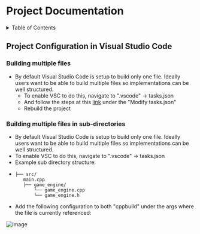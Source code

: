 # Project Documentation

<!-- TABLE OF CONTENTS -->
<details>
  <summary>Table of Contents</summary>
  <ol>

    <li>
      <a href="#project-configuration-in-visual-studio-code">Project Configuration in Visual Studio Code</a>
      <ul>
        <li><a href="#building-multiple-files">Building multiple files</a></li>
        <li><a href="#building-multiple-files-in-sub-directories">Building multiple files in sub-directories</a></li>
      </ul>
    </li>

  </ol>
</details>

<!-- CONTENTS -->

## Project Configuration in Visual Studio Code

### Building multiple files

* By default Visual Studio Code is setup to build only one file. Ideally users want to be able to build multiple files so implementations can be well structured.
  + To enable VSC to do this, navigate to ".vscode" -> tasks.json
  + And follow the steps at this [link](https://code.visualstudio.com/docs/cpp/config-mingw#_modifying-tasksjson) under the "Modify tasks.json"
  + Rebuild the project

### Building multiple files in sub-directories

* By default Visual Studio Code is setup to build only one file. Ideally users want to be able to build multiple files so implementations can be well structured.
* To enable VSC to do this, navigate to ".vscode" -> tasks.json
* Example sub directory structure:
*     ├── src/
         main.cpp
         ├── game_engine/
             └── game_engine.cpp
             └── game_engine.h

* Add the following configuration to both "cppbuild" under the args where the file is currently referenced:
  

![image](https://github.com/david-the-droid/snakegame/assets/54676795/9fa8fbbd-a6c0-48ef-98e5-f9e13ac5d7ca)

                   
